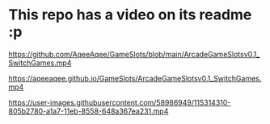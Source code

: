 # This repo has a video on its readme :p
https://github.com/AqeeAqee/GameSlots/blob/main/ArcadeGameSlotsv0.1_SwitchGames.mp4

https://aqeeaqee.github.io/GameSlots/ArcadeGameSlotsv0.1_SwitchGames.mp4

https://user-images.githubusercontent.com/58986949/115314310-805b2780-a1a7-11eb-8558-648a367ea231.mp4

